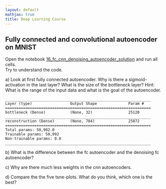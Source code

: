 ```yaml
---
layout: default
mathjax: true
title: Deep Learning Course 
---
```

## Fully connected and convolutional autoencoder on MNIST

Open the notebook [16_fc_cnn_denoising_autoencoder_solution](https://github.com/tensorchiefs/dl_course/blob/master/notebooks/16_fc_cnn_denoising_autoencoder_solution.ipynb) and run all cells.  
Try to understand the code.

a) Look at first fully connected autoencoder. Why is there a sigmoid-activation in the last layer? What is the size of the bottleneck layer?  Hint: What is the range of the input data and what is the goal of the autoencoder.
```
_________________________________________________________________
Layer (type)                 Output Shape              Param #   
=================================================================
bottleneck (Dense)           (None, 32)                25120     
_________________________________________________________________
reconstruction (Dense)       (None, 784)               25872     
=================================================================
Total params: 50,992.0
Trainable params: 50,992
Non-trainable params: 0.0
_________________________________________________________________
``` 

b) What is the difference between the fc autoencoder and the denoising fc autoencoder?

c) Why are there much less weights in the cnn autoencoders.

d) Compare the the five tsne-plots. What do you think, which one is the best?